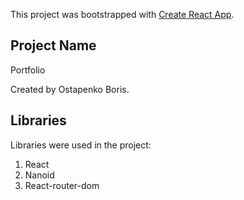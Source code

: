 This project was bootstrapped with [Create React App](https://github.com/facebook/create-react-app).

## Project Name
Portfolio

Created by Ostapenko Boris.

## Libraries
Libraries were used in the project:

1.  React
2.  Nanoid
3.  React-router-dom

